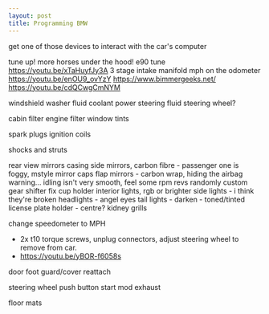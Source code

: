 ```yaml
---
layout: post
title: Programming BMW
---
```


get one of those devices to interact with the car's computer

tune up! more horses under the hood!
e90 tune
<https://youtu.be/xTaHuyfJy3A>
3 stage intake manifold
mph on the odometer
<https://youtu.be/enOU9_ovYzY>
<https://www.bimmergeeks.net/>
<https://youtu.be/cdQCwgCmNYM>

windshield washer fluid
coolant
power steering fluid
steering wheel?

cabin filter
engine filter
window tints

spark plugs
ignition coils

shocks and struts

rear view mirrors casing
side mirrors, carbon fibre - passenger one is foggy, mstyle mirror caps
flap mirrors - carbon wrap, hiding the airbag warning...
idling isn't very smooth, feel some rpm revs randomly
custom gear shifter
fix cup holder
interior lights, rgb or brighter
side lights - i think they're broken
headlights - angel eyes
tail lights - darken - toned/tinted
license plate holder - centre?
kidney grills

change speedometer to MPH

- 2x t10 torque screws, unplug connectors, adjust steering wheel to remove from car.
- <https://youtu.be/yBOR-f6058s>

door foot guard/cover reattach

steering wheel
push button start mod
exhaust

floor mats
